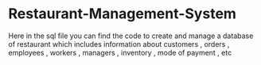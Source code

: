 # Restaurant-Management-System
Here in the sql file you can find the code to create and manage a database of restaurant which includes information about customers , orders , employees , workers , managers , inventory , mode of payment , etc 
